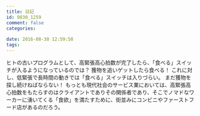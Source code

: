 ```yaml
---
title: 日記
id: 0830_1259
comment: false
categories:
   
date: 2016-08-30 12:59:58
tags:
---
```


ヒトの古いプログラムとして、高緊張高心拍数が完了したら、「食べる」スイッチが入るようになっているのでは？
獲物を追いゲットしたら食べる！
これに対し、低緊張で長時間の動きでは「食べる」スイッチは入りづらい。
まだ獲物を探し続けねばならない！
もっとも現代社会のサービス業においては、高緊張高心拍数をもたらすのはクライアントでありその関係者であり、そこでノマドなワーカーに湧いてくる「食欲」を満たすために、街並みにコンビニやファーストフード店があるのだろう。